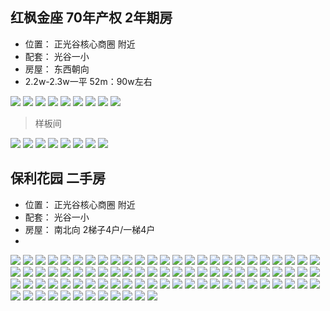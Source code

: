 ## 红枫金座  70年产权 2年期房
- 位置： 正光谷核心商圈 附近
- 配套： 光谷一小 
- 房屋： 东西朝向
- 2.2w-2.3w一平  52m：90w左右

![](../images/04-25/2019-04-25-1.webp) 
![](../images/04-25/2019-04-25-2.webp) 
![](../images/04-25/2019-04-25-3.webp) 
![](../images/04-25/2019-04-25-4.webp) 
![](../images/04-25/2019-04-25-5.webp) 
![](../images/04-25/2019-04-25-6.webp) 
![](../images/04-25/2019-04-25-7.webp) 
![](../images/04-25/2019-04-25-8.webp) 
![](../images/04-25/2019-04-25-9.webp) 

> 样板间 

![](../images/04-25/2019-04-25-10.webp) 
![](../images/04-25/2019-04-25-11.webp) 
![](../images/04-25/2019-04-25-12.webp) 
![](../images/04-25/2019-04-25-13.webp) 
![](../images/04-25/2019-04-25-14.webp) 
![](../images/04-25/2019-04-25-15.webp) 
![](../images/04-25/2019-04-25-16.webp) 
![](../images/04-25/2019-04-25-17.webp) 

## 保利花园  二手房
- 位置： 正光谷核心商圈 附近
- 配套： 光谷一小 
- 房屋： 南北向 2梯子4户/一梯4户
- 
![](../images/04-25/2019-04-25-18.webp) 
![](../images/04-25/2019-04-25-19.webp) 
![](../images/04-25/2019-04-25-20.webp) 
![](../images/04-25/2019-04-25-21.webp) 
![](../images/04-25/2019-04-25-22.webp) 
![](../images/04-25/2019-04-25-23.webp) 
![](../images/04-25/2019-04-25-24.webp) 
![](../images/04-25/2019-04-25-25.webp) 
![](../images/04-25/2019-04-25-26.webp) 
![](../images/04-25/2019-04-25-27.webp) 
![](../images/04-25/2019-04-25-28.webp) 
![](../images/04-25/2019-04-25-29.webp) 
![](../images/04-25/2019-04-25-30.webp) 
![](../images/04-25/2019-04-25-31.webp) 
![](../images/04-25/2019-04-25-32.webp) 
![](../images/04-25/2019-04-25-33.webp) 
![](../images/04-25/2019-04-25-34.webp) 
![](../images/04-25/2019-04-25-35.webp) 
![](../images/04-25/2019-04-25-36.webp) 
![](../images/04-25/2019-04-25-37.webp) 
![](../images/04-25/2019-04-25-38.webp) 
![](../images/04-25/2019-04-25-39.webp) 
![](../images/04-25/2019-04-25-40.webp) 
![](../images/04-25/2019-04-25-41.webp) 
![](../images/04-25/2019-04-25-42.webp) 
![](../images/04-25/2019-04-25-43.webp) 
![](../images/04-25/2019-04-25-44.webp) 
![](../images/04-25/2019-04-25-45.webp) 
![](../images/04-25/2019-04-25-46.webp) 
![](../images/04-25/2019-04-25-47.webp) 
![](../images/04-25/2019-04-25-48.webp) 
![](../images/04-25/2019-04-25-49.webp) 
![](../images/04-25/2019-04-25-50.webp) 
![](../images/04-25/2019-04-25-51.webp) 
![](../images/04-25/2019-04-25-52.webp) 
![](../images/04-25/2019-04-25-53.webp) 
![](../images/04-25/2019-04-25-54.webp) 
![](../images/04-25/2019-04-25-55.webp) 
![](../images/04-25/2019-04-25-56.webp) 
![](../images/04-25/2019-04-25-57.webp) 
![](../images/04-25/2019-04-25-58.webp) 
![](../images/04-25/2019-04-25-59.webp) 
![](../images/04-25/2019-04-25-60.webp) 
![](../images/04-25/2019-04-25-61.webp) 
![](../images/04-25/2019-04-25-62.webp) 
![](../images/04-25/2019-04-25-63.webp) 
![](../images/04-25/2019-04-25-64.webp) 
![](../images/04-25/2019-04-25-65.webp) 
![](../images/04-25/2019-04-25-66.webp) 
![](../images/04-25/2019-04-25-67.webp) 
![](../images/04-25/2019-04-25-68.webp) 
![](../images/04-25/2019-04-25-69.webp) 
![](../images/04-25/2019-04-25-70.webp) 
![](../images/04-25/2019-04-25-71.webp) 
![](../images/04-25/2019-04-25-72.webp) 
![](../images/04-25/2019-04-25-73.webp) 
![](../images/04-25/2019-04-25-74.webp) 
![](../images/04-25/2019-04-25-75.webp) 
![](../images/04-25/2019-04-25-76.webp) 
![](../images/04-25/2019-04-25-77.webp) 
![](../images/04-25/2019-04-25-78.webp) 
![](../images/04-25/2019-04-25-79.webp) 
![](../images/04-25/2019-04-25-80.webp) 
![](../images/04-25/2019-04-25-81.webp) 
![](../images/04-25/2019-04-25-82.webp) 
![](../images/04-25/2019-04-25-83.webp) 
![](../images/04-25/2019-04-25-84.webp) 
![](../images/04-25/2019-04-25-85.webp) 
![](../images/04-25/2019-04-25-86.webp) 
![](../images/04-25/2019-04-25-87.webp) 
![](../images/04-25/2019-04-25-88.webp) 
![](../images/04-25/2019-04-25-89.webp) 
![](../images/04-25/2019-04-25-90.webp) 
![](../images/04-25/2019-04-25-91.webp) 
![](../images/04-25/2019-04-25-92.webp) 
![](../images/04-25/2019-04-25-93.webp) 
![](../images/04-25/2019-04-25-94.webp) 
![](../images/04-25/2019-04-25-95.webp) 
![](../images/04-25/2019-04-25-96.webp) 
![](../images/04-25/2019-04-25-97.webp) 
![](../images/04-25/2019-04-25-98.webp) 
![](../images/04-25/2019-04-25-99.webp) 
![](../images/04-25/2019-04-25-100.webp) 
![](../images/04-25/2019-04-25-101.webp) 
![](../images/04-25/2019-04-25-102.webp) 
![](../images/04-25/2019-04-25-103.webp) 
![](../images/04-25/2019-04-25-104.webp) 